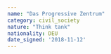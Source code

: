 ```yaml
---
name: "Das Progressive Zentrum"
category: civil_society
nature: "Think tank"
nationality: DEU
date_signed: '2018-11-12'
---
```

    